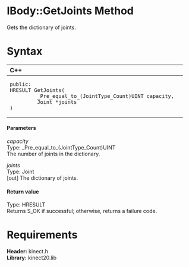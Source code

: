 IBody::GetJoints Method  
=======================  

Gets the dictionary of joints. <span id="syntaxSection"></span>

Syntax  
======  

<table>
<colgroup>
<col width="100%" />
</colgroup>
<thead>
<tr class="header">
<th align="left">C++</th>
</tr>
</thead>
<tbody>
<tr class="odd">
<td align="left"><pre><code>public:  
HRESULT GetJoints(  
         _Pre_equal_to_(JointType_Count)UINT capacity,  
         Joint *joints  
)</code></pre></td>
</tr>
</tbody>
</table>

<span id="ID4EG"></span>
#### Parameters  

*capacity*    
Type: \_Pre\_equal\_to\_(JointType\_Count)UINT  
The number of joints in the dictionary.  

*joints*    
Type: Joint  
[out] The dictionary of joints.  

<span id="ID4EP"></span>
#### Return value  

Type: HRESULT  
Returns S\_OK if successful; otherwise, returns a failure code.  

<span id="requirements"></span>

Requirements  
============  

**Header:** kinect.h  
**Library:** kinect20.lib  



<!--Please do not edit the data in the comment block below.-->
<!--
TOCTitle : GetJoints Method
RLTitle : IBody::GetJoints Method
KeywordK : GetJoints method
KeywordK : IBody::GetJoints method
KeywordF : IBody::GetJoints
KeywordF : GetJoints
KeywordF : Microsoft.Kinect.kinect.IBody.GetJoints(_Pre_equal_to_(JointType_Count)UINT,Joint@)
KeywordA : M:Microsoft.Kinect.kinect.IBody.GetJoints(_Pre_equal_to_(JointType_Count)UINT,Joint@)
AssetID : M:Microsoft.Kinect.kinect.IBody.GetJoints(_Pre_equal_to_(JointType_Count)UINT,Joint@)
Locale : en-us
CommunityContent : 1
APIType : Managed
APILocation : 
APIName : Microsoft.Kinect.kinect.IBody::GetJoints
TargetOS : Windows
TopicType : kbSyntax
DevLang : C++
DocSet : K4Wv2
ProjType : K4Wv2Proj
Technology : Kinect for Windows
Product : Kinect for Windows SDK v2
productversion : 20
-->
